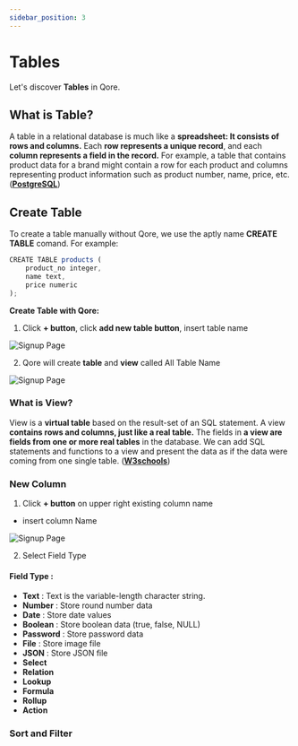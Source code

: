 ```yaml
---
sidebar_position: 3
---
```


# Tables

Let's discover **Tables** in Qore.

## What is Table?

A table in a relational database is much like a **spreadsheet: It consists of rows and columns.** Each **row represents a unique record**, and each **column represents a field in the record.** For example, a table that contains product data for a brand might contain a row for each product and columns representing product information such as product number, name, price, etc. (**[PostgreSQL](https://www.postgresql.org/docs/14/ddl-basics.html)**)

## Create Table

To create a table manually without Qore, we use the aptly name **CREATE TABLE** comand. For example:

```jsx title="Create Table without Qore"
CREATE TABLE products (
    product_no integer,
    name text,
    price numeric
);
```

**Create Table with Qore:**

1. Click **+ button**, click **add new table button**, insert table name

![Signup Page](/img/documentation/qore/qore-new-table.png)

2. Qore will create **table** and **view** called All Table Name

![Signup Page](/img/documentation/qore/qore-table-view.png)

### What is View?

View is a **virtual table** based on the result-set of an SQL statement. A view **contains rows and columns, just like a real table.** The fields in **a view are fields from one or more real tables** in the database. We can add SQL statements and functions to a view and present the data as if the data were coming from one single table. (**[W3schools](https://www.w3schools.com/sql/sql_view.asp)**)

### New Column

1. Click **+ button** on upper right existing column name

- insert column Name

![Signup Page](/img/documentation/qore/qore-new-column.png)

2. Select Field Type

#### Field Type :

- **Text** : Text is the variable-length character string.
- **Number** : Store round number data
- **Date** : Store date values
- **Boolean** : Store boolean data (true, false, NULL)
- **Password** : Store password data
- **File** : Store image file
- **JSON** : Store JSON file
- **Select**
- **Relation**
- **Lookup**
- **Formula**
- **Rollup**
- **Action**

### Sort and Filter
